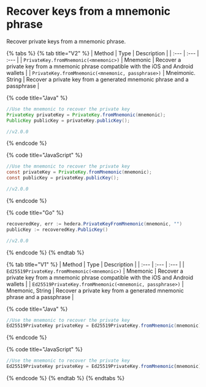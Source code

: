 # Recover keys from a mnemonic phrase

Recover private keys from a mnemonic phrase. 

{% tabs %}
{% tab title="V2" %}
| Method | Type | Description |
| :--- | :--- | :--- |
| `PrivateKey.fromMnemonic(<mnemonic>)` | Mnemonic | Recover a private key from a mnemonic phrase compatible with the iOS and Android wallets |
| `PrivateKey.fromMnemonic(<mnemonic, passphrase>)` | Mneimonic. String | Recover a private key from a generated mnemonic phrase and a passphrase |

{% code title="Java" %}
```java
//Use the mnemonic to recover the private key
PrivateKey privateKey = PrivateKey.fromMnemonic(mnemonic);
PublicKey publicKey = privateKey.publicKey();

//v2.0.0
```
{% endcode %}

{% code title="JavaScript" %}
```java
//Use the mnemonic to recover the private key
const privateKey = PrivateKey.fromMnemonic(mnemonic);
const publicKey = privateKey.publicKey();

//v2.0.0
```
{% endcode %}

{% code title="Go" %}
```java
recoveredKey, err := hedera.PrivateKeyFromMnemonic(mnemonic, "")
publicKey := recoveredKey.PublicKey()

//v2.0.0
```
{% endcode %}
{% endtab %}

{% tab title="V1" %}
| Method | Type | Description |
| :--- | :--- | :--- |
| `Ed25519PrivateKey.fromMnemonic(<mnemonic>)` | Mnemonic | Recover a private key from a mnemonic phrase compatible with the iOS and Android wallets |
| `Ed25519PrivateKey.fromMnemonic(<mnemonic, passphrase>)` | Mnemonic, String | Recover a private key from a generated mnemonic phrase and a passphrase |

{% code title="Java" %}
```java
//Use the mnemonic to recover the private key
Ed25519PrivateKey privateKey = Ed25519PrivateKey.fromMnemonic(mnemonic);
```
{% endcode %}

{% code title="JavaScript" %}
```javascript
//Use the mnemonic to recover the private key
Ed25519PrivateKey privateKey = Ed25519PrivateKey.fromMnemonic(mnemonic);
```
{% endcode %}
{% endtab %}
{% endtabs %}



## 

